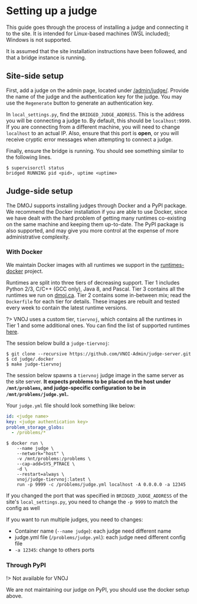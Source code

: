 # Setting up a judge

This guide goes through the process of installing a judge and connecting it to
the site. It is intended for Linux-based machines (WSL included); Windows is
not supported.

It is assumed that the site installation instructions have been followed, and
that a bridge instance is running.

## Site-side setup

First, add a judge on the admin page, located under
[/admin/judge/](https://dmoj.ca/admin/judge/). Provide the
name of the judge and the authentication key for the judge. You may use the
`Regenerate` button to generate an authentication key.

In `local_settings.py`, find the `BRIDGED_JUDGE_ADDRESS`. This is the address
you will be connecting a judge to. By default, this should be `localhost:9999`.
If you are connecting from a different machine, you will need to change
`localhost` to an actual IP. Also, ensure that this port is **open**, or you
will receive cryptic error messages when attempting to connect a judge.

Finally, ensure the bridge is running. You should see something similar to the
following lines.

```shell-session
$ supervisorctl status
bridged RUNNING pid <pid>, uptime <uptime>
```

## Judge-side setup

The DMOJ supports installing judges through Docker and a PyPI package. We
recommend the Docker installation if you are able to use Docker, since we have
dealt with the hard problem of getting many runtimes co-existing on the same
machine and keeping them up-to-date. The PyPI package is also supported, and
may give you more control at the expense of more administrative complexity.

### With Docker

We maintain Docker images with all runtimes we support in the
[runtimes-docker](https://github.com/DMOJ/runtimes-docker) project.

Runtimes are split into three tiers of decreasing support. Tier 1 includes
Python 2/3, C/C++ (GCC only), Java 8, and Pascal. Tier 3 contains all the
runtimes we run on [dmoj.ca](https://dmoj.ca). Tier 2 contains some in-between
mix; read the `Dockerfile` for each tier for details. These images are rebuilt
and tested every week to contain the latest runtime versions.

?> VNOJ uses a custom tier, `tiervnoj`, which contains all the runtimes in Tier 1
and some additional ones. You can find the list of supported runtimes [here](https://oj.vnoi.info/runtimes).

The session below build a `judge-tiervnoj`:

```shell-session
$ git clone --recursive https://github.com/VNOI-Admin/judge-server.git
$ cd judge/.docker
$ make judge-tiervnoj
```

The session below spawns a `tiervnoj` judge image in the same server as the site server.
**It expects problems to be placed on the host under `/mnt/problems`, and judge-specific
configuration to be in `/mnt/problems/judge.yml`.**

Your `judge.yml` file should look something like below:

```yaml
id: <judge name>
key: <judge authentication key>
problem_storage_globs:
  - /problems/*
```

```shell-session
$ docker run \
    --name judge \
    --network="host" \
    -v /mnt/problems:/problems \
    --cap-add=SYS_PTRACE \
    -d \
    --restart=always \
    vnoj/judge-tiervnoj:latest \
    run -p 9999 -c /problems/judge.yml localhost -A 0.0.0.0 -a 12345
```

If you changed the port that was specified in `BRIDGED_JUDGE_ADDRESS` of the
site's `local_settings.py`, you need to change the `-p 9999` to match the config as well

If you want to run multiple judges, you need to changes:

- Container name (`--name judge`): each judge need different name
- judge.yml file (`/problems/judge.yml`): each judge need different config file
- `-a 12345`: change to others ports

### Through PyPI

!> Not available for VNOJ

We are not maintaining our judge on PyPI, you should use the docker setup above.
